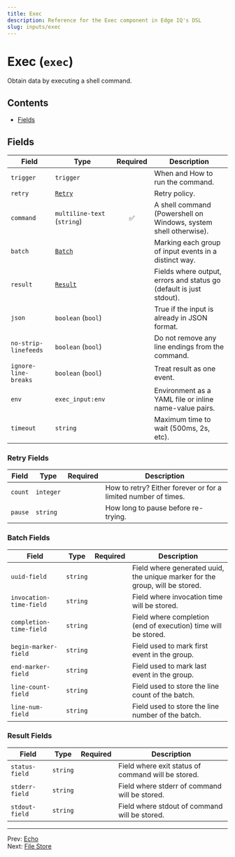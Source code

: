 ```yaml
---
title: Exec
description: Reference for the Exec component in Edge IQ's DSL
slug: inputs/exec
---
```




# Exec (`exec`)

Obtain data by executing a shell command.


## Contents

- [Fields](#fields)




## Fields


| Field | Type | Required | Description |
|---|---|:---:|---|
| `trigger` | `trigger` |  | When and How to run the command. |
| `retry` | [`Retry`](#retry-fields) |  | Retry policy. |
| `command` | `multiline-text` (`string`) | ✅ | A shell command (Powershell on Windows, system shell otherwise). |
| `batch` | [`Batch`](#batch-fields) |  | Marking each group of input events in a distinct way. |
| `result` | [`Result`](#result-fields) |  | Fields where output, errors and status go (default is just stdout). |
| `json` | `boolean` (`bool`) |  | True if the input is already in JSON format. |
| `no-strip-linefeeds` | `boolean` (`bool`) |  | Do not remove any line endings from the command. |
| `ignore-line-breaks` | `boolean` (`bool`) |  | Treat result as one event. |
| `env` | `exec_input:env` |  | Environment as a YAML file or inline name-value pairs. |
| `timeout` | `string` |  | Maximum time to wait (500ms, 2s, etc). |





### Retry Fields

| Field | Type | Required | Description |
|---|---|:---:|---|
| `count` | `integer` |  | How to retry? Either forever or for a limited number of times. |
| `pause` | `string` |  | How long to pause before re-trying. |



### Batch Fields

| Field | Type | Required | Description |
|---|---|:---:|---|
| `uuid-field` | `string` |  | Field where generated uuid, the unique marker for the group, will be stored. |
| `invocation-time-field` | `string` |  | Field where invocation time will be stored. |
| `completion-time-field` | `string` |  | Field where completion (end of execution) time will be stored. |
| `begin-marker-field` | `string` |  | Field used to mark first event in the group. |
| `end-marker-field` | `string` |  | Field used to mark last event in the group. |
| `line-count-field` | `string` |  | Field used to store the line count of the batch. |
| `line-num-field` | `string` |  | Field used to store the line number of the batch. |



### Result Fields

| Field | Type | Required | Description |
|---|---|:---:|---|
| `status-field` | `string` |  | Field where exit status of command will be stored. |
| `stderr-field` | `string` |  | Field where stderr of command will be stored. |
| `stdout-field` | `string` |  | Field where stdout of command will be stored. |






---
Prev: [Echo](echo.md)  
Next: [File Store](file-store.md)  
